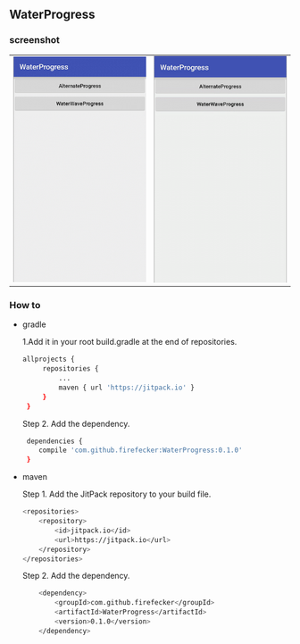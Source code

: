## WaterProgress

### screenshot

   <table align="center">
       <tr>
           <td><img src="screenshot/alter.gif"/></td>
           <td><img src="screenshot/water.gif"/></td>
       </tr>
   </table>


### How to
- gradle

   1.Add it in your root build.gradle at the end of repositories.
   ```bash
   allprojects {
        repositories {
            ...
            maven { url 'https://jitpack.io' }
        }
    }
   ```
    Step 2. Add the dependency.
    ```bash
     dependencies {
        compile 'com.github.firefecker:WaterProgress:0.1.0'
     }

    ```

 - maven

    Step 1. Add the JitPack repository to your build file.
    ```bash
    <repositories>
        <repository>
            <id>jitpack.io</id>
            <url>https://jitpack.io</url>
        </repository>
    </repositories>
    ```
    Step 2. Add the dependency.
    ```bash
    	<dependency>
    	    <groupId>com.github.firefecker</groupId>
    	    <artifactId>WaterProgress</artifactId>
    	    <version>0.1.0</version>
    	</dependency>

    ```